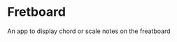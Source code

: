 <!DOCTYPE html>
<html>
<head>
<!--<meta charset="UTF-8">-->
<meta name="keywords" content="swt,java,guitar,fretboard,note,chord,scale">
<meta name="author" content="537931">
</head>

<body>

<h1>Fretboard</h1>
  
  <p>An app to display chord or scale notes on the freatboard</p>
  </body>
